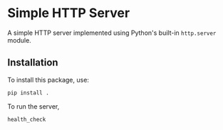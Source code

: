 # Simple HTTP Server

A simple HTTP server implemented using Python's built-in `http.server` module.

## Installation

To install this package, use:

```sh
pip install .
```

To run the server, 
```sh
health_check
```

